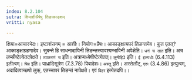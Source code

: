 ```yaml
---
index: 8.2.104
sutra: क्षियाशीःप्रैषेषु तिङाकाङ्क्षम्
vritti: nyasa

---
```

क्षिया=आचारभेदः। इष्टाशंसनम् = आशीः। नियोगः=प्रैषः। आकाङ्क्षत्यपरं तिङन्तमेव। कुत एतत्? आकाङ्क्षाग्रहणादेव। सुबन्ते हि साधनादायिनी तिङन्तस्यावश्यम्भाविनी अपेक्षेति।
`धनं च तात` इति। अत्र लप्सीष्टेत्येतदपेक्षते। `व्याकरणं च` इति। अत्राप्यध्येषीष्टेत्येतत्।
`लुनीहि3` इति। `ई हल्यधोः` (6.4.113) इतीत्वम्। `पिब` इति। पाध्रादिसूत्रेण (7.3.78) पिबादेशः।
`अस्तु` इति। अस्तेर्लोट्, `एरुः` (3.4.86) इत्युत्वम्, अदादित्वाच्छपो लुक्, एतच्चापरं तिङन्तं नापेक्षते। एवं `विहर` इत्येतदपि।।